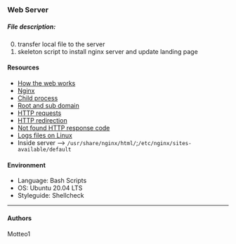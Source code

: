 ### Web Server

##### File description:
0. transfer local file to the server
1. skeleton script to install nginx server and update landing page


#### Resources
* [How the web works](https://developer.mozilla.org/en-US/docs/Learn/Getting_started_with_the_web)
* [Nginx](https://en.wikipedia.org/wiki/Nginx)
* [Child process](https://www.gnu.org/software/libc/manual/html_node/Processes.html#Processes)
* [Root and sub domain](http://support.landingi.com/english/publishing-and-connecting-domains/root-domain-and-subdomain-the-differences)
* [HTTP requests](https://www.tutorialspoint.com/http/http_methods.html)
* [HTTP redirection](https://moz.com/learn/seo/redirection)
* [Not found HTTP response code](https://en.wikipedia.org/wiki/HTTP_404)
* [Logs files on Linux](https://www.cyberciti.biz/faq/ubuntu-linux-gnome-system-log-viewer/)
* Inside server --> `/usr/share/nginx/html/`;`/etc/nginx/sites-available/default`

#### Environment
* Language: Bash Scripts
* OS: Ubuntu 20.04 LTS
* Styleguide: Shellcheck

***
#### Authors
Motteo1
